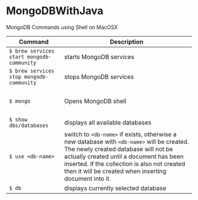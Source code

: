 # MongoDBWithJava

MongoDB Commands using Shell on MacOSX 

| Command | Description |
| --- | --- |
| `$ brew services start mongodb-community` | starts MongoDB services |
| `$ brew services stop mongodb-community` | stops MongoDB services |
| &nbsp; | &nbsp; |
| `$ mongo` | Opens MongoDB shell |
| &nbsp; | &nbsp; |
| `$ show dbs/databases` | displays all available databases |
| `$ use <db-name>` | switch to `<db-name>` if exists, otherwise a new database with `<db-name>` will be created. The newly created database will not be actually created until a document has been inserted. if the collection is also not created then it will be created when inserting document into it. |
| `$ db` | displays currently selected database |